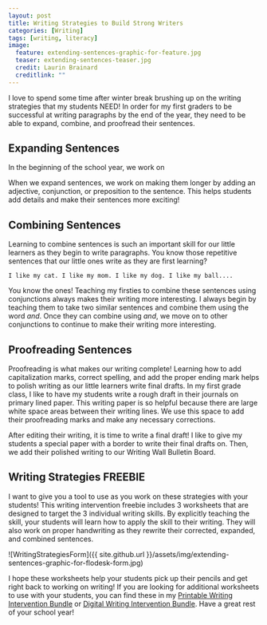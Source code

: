 ```yaml
---
layout: post
title: Writing Strategies to Build Strong Writers
categories: [Writing]
tags: [writing, literacy]
image:
  feature: extending-sentences-graphic-for-feature.jpg
  teaser: extending-sentences-teaser.jpg
  credit: Laurin Brainard
  creditlink: ""
---
```

I love to spend some time after winter break brushing up on the writing strategies that my students NEED! In order for my first graders to be successful at writing paragraphs by the end of the year, they need to be able to expand, combine, and proofread their sentences. 

## Expanding Sentences
In the beginning of the school year, we work on 

When we expand sentences, we work on making them longer by adding an adjective, conjunction, or preposition to the sentence. This helps students add details and make their sentences more exciting!

## Combining Sentences
Learning to combine sentences is such an important skill for our little learners as they begin to write paragraphs. You know those repetitive sentences that our little ones write as they are first learning? 

    I like my cat. I like my mom. I like my dog. I like my ball....
    
You know the ones! Teaching my firsties to combine these sentences using conjunctions always makes their writing more interesting. I always begin by teaching them to take two similar sentences and combine them using the word _and_. Once they can combine using _and_, we move on to other conjunctions to continue to make their writing more interesting.

## Proofreading Sentences
Proofreading is what makes our writing complete! Learning how to add capitalization marks, correct spelling, and add the proper ending mark helps to polish writing as our little learners write final drafts. In my first grade class, I like to have my students write a rough draft in their journals on primary lined paper. This writing paper is so helpful because there are large white space areas between their writing lines. We use this space to add their proofreading marks and make any necessary corrections. 

After editing their writing, it is time to write a final draft! I like to give my students a special paper with a border to write their final drafts on. Then, we add their polished writing to our Writing Wall Bulletin Board.

## Writing Strategies FREEBIE

I want to give you a tool to use as you work on these strategies with your students! This writing intervention freebie includes 3 worksheets that are designed to target the 3 individual writing skills. By explicitly teaching the skill, your students will learn how to apply the skill to their writing. They will also work on proper handwriting as they rewrite their corrected, expanded, and combined sentences.

![WritingStrategiesForm]({{ site.github.url }}/assets/img/extending-sentences-graphic-for-flodesk-form.jpg)

<div id="fd-form-5ff8b2ef92d9bd264ab3291c"></div>
<script>
  window.fd('form', {
    formId: '5ff8b2ef92d9bd264ab3291c',
    containerEl: '#fd-form-5ff8b2ef92d9bd264ab3291c'
  });
</script>

I hope these worksheets help your students pick up their pencils and get right back to working on writing! If you are looking for additional worksheets to use with your students, you can find these in my [Printable Writing Intervention Bundle](https://www.teacherspayteachers.com/Product/Sentence-Writing-Intervention-Activity-BUNDLE-Distance-Learning-3522570?utm_source=PB%20Blog&utm_campaign=Writing%20Strategies%20Blog%20Post%2020210107%20Printable%20Bundle%20Link) or [Digital Writing Intervention Bundle](https://www.teacherspayteachers.com/Product/DIGITAL-Sentence-Writing-Intervention-BUNDLE-for-Google-Classroom-5825750?utm_source=PB%20Blog&utm_campaign=Writing%20Strategies%20Blog%20Post%2020210107%20Digital%20Bundle%20Link). Have a great rest of your school year!